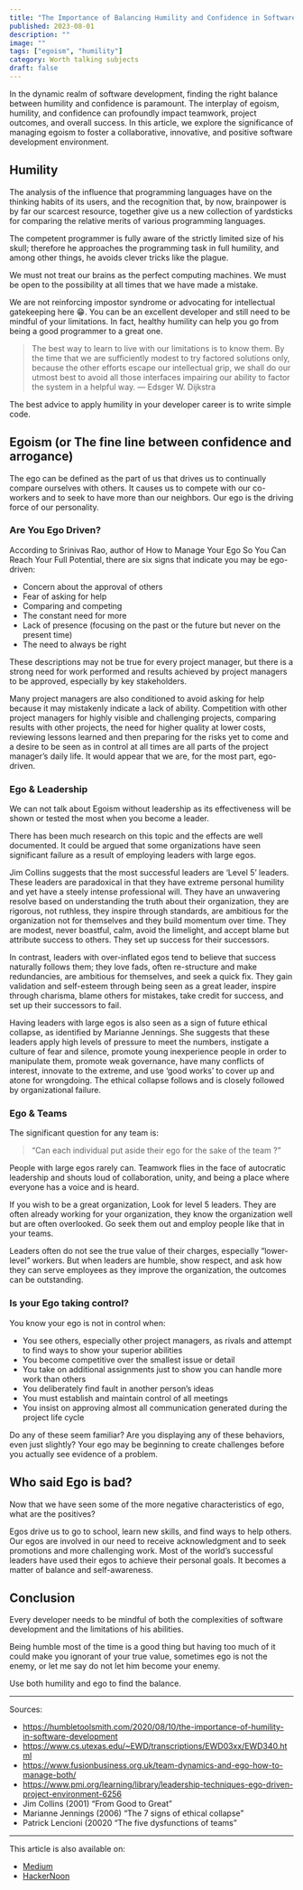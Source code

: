 ```yaml
---
title: "The Importance of Balancing Humility and Confidence in Software Development: Exploring the Role of Egoism"
published: 2023-08-01
description: ""
image: ""
tags: ["egoism", "humility"]
category: Worth talking subjects
draft: false
---
```


In the dynamic realm of software development, finding the right balance between humility and confidence is paramount. The interplay of egoism, humility, and confidence can profoundly impact teamwork, project outcomes, and overall success. In this article, we explore the significance of managing egoism to foster a collaborative, innovative, and positive software development environment.

## Humility
The analysis of the influence that programming languages have on the thinking habits of its users, and the recognition that, by now, brainpower is by far our scarcest resource, together give us a new collection of yardsticks for comparing the relative merits of various programming languages.

The competent programmer is fully aware of the strictly limited size of his skull; therefore he approaches the programming task in full humility, and among other things, he avoids clever tricks like the plague.

We must not treat our brains as the perfect computing machines. We must be open to the possibility at all times that we have made a mistake.

We are not reinforcing impostor syndrome or advocating for intellectual gatekeeping here 😁. You can be an excellent developer and still need to be mindful of your limitations. In fact, healthy humility can help you go from being a good programmer to a great one.

> The best way to learn to live with our limitations is to know them. By the time that we are sufficiently modest to try factored solutions only, because the other efforts escape our intellectual grip, we shall do our utmost best to avoid all those interfaces impairing our ability to factor the system in a helpful way. — Edsger W. Dijkstra

The best advice to apply humility in your developer career is to write simple code.

## Egoism (or The fine line between confidence and arrogance)
The ego can be defined as the part of us that drives us to continually compare ourselves with others. It causes us to compete with our co-workers and to seek to have more than our neighbors. Our ego is the driving force of our personality.

### Are You Ego Driven?
According to Srinivas Rao, author of How to Manage Your Ego So You Can Reach Your Full Potential, there are six signs that indicate you may be ego-driven:

* Concern about the approval of others
* Fear of asking for help
* Comparing and competing
* The constant need for more
* Lack of presence (focusing on the past or the future but never on the present time)
* The need to always be right

These descriptions may not be true for every project manager, but there is a strong need for work performed and results achieved by project managers to be approved, especially by key stakeholders.

Many project managers are also conditioned to avoid asking for help because it may mistakenly indicate a lack of ability. Competition with other project managers for highly visible and challenging projects, comparing results with other projects, the need for higher quality at lower costs, reviewing lessons learned and then preparing for the risks yet to come and a desire to be seen as in control at all times are all parts of the project manager’s daily life. It would appear that we are, for the most part, ego-driven.

### Ego & Leadership
We can not talk about Egoism without leadership as its effectiveness will be shown or tested the most when you become a leader.

There has been much research on this topic and the effects are well documented. It could be argued that some organizations have seen significant failure as a result of employing leaders with large egos.

Jim Collins suggests that the most successful leaders are ‘Level 5’ leaders. These leaders are paradoxical in that they have extreme personal humility and yet have a steely intense professional will. They have an unwavering resolve based on understanding the truth about their organization, they are rigorous, not ruthless, they inspire through standards, are ambitious for the organization not for themselves and they build momentum over time. They are modest, never boastful, calm, avoid the limelight, and accept blame but attribute success to others. They set up success for their successors.

In contrast, leaders with over-inflated egos tend to believe that success naturally follows them; they love fads, often re-structure and make redundancies, are ambitious for themselves, and seek a quick fix. They gain validation and self-esteem through being seen as a great leader, inspire through charisma, blame others for mistakes, take credit for success, and set up their successors to fail.

Having leaders with large egos is also seen as a sign of future ethical collapse, as identified by Marianne Jennings. She suggests that these leaders apply high levels of pressure to meet the numbers, instigate a culture of fear and silence, promote young inexperience people in order to manipulate them, promote weak governance, have many conflicts of interest, innovate to the extreme, and use ‘good works’ to cover up and atone for wrongdoing. The ethical collapse follows and is closely followed by organizational failure.

### Ego & Teams
The significant question for any team is:

> “Can each individual put aside their ego for the sake of the team ?”

People with large egos rarely can. Teamwork flies in the face of autocratic leadership and shouts loud of collaboration, unity, and being a place where everyone has a voice and is heard.

If you wish to be a great organization, Look for level 5 leaders. They are often already working for your organization, they know the organization well but are often overlooked. Go seek them out and employ people like that in your teams.

Leaders often do not see the true value of their charges, especially “lower-level” workers. But when leaders are humble, show respect, and ask how they can serve employees as they improve the organization, the outcomes can be outstanding.

### Is your Ego taking control?
You know your ego is not in control when:

* You see others, especially other project managers, as rivals and attempt to find ways to show your superior abilities
* You become competitive over the smallest issue or detail
* You take on additional assignments just to show you can handle more work than others
* You deliberately find fault in another person’s ideas
* You must establish and maintain control of all meetings
* You insist on approving almost all communication generated during the project life cycle

Do any of these seem familiar? Are you displaying any of these behaviors, even just slightly? Your ego may be beginning to create challenges before you actually see evidence of a problem.

## Who said Ego is bad?
Now that we have seen some of the more negative characteristics of ego, what are the positives?

Egos drive us to go to school, learn new skills, and find ways to help others. Our egos are involved in our need to receive acknowledgment and to seek promotions and more challenging work. Most of the world’s successful leaders have used their egos to achieve their personal goals. It becomes a matter of balance and self-awareness.

## Conclusion
Every developer needs to be mindful of both the complexities of software development and the limitations of his abilities.

Being humble most of the time is a good thing but having too much of it could make you ignorant of your true value, sometimes ego is not the enemy, or let me say do not let him become your enemy.

Use both humility and ego to find the balance.

-------------
Sources:
- https://humbletoolsmith.com/2020/08/10/the-importance-of-humility-in-software-development
- https://www.cs.utexas.edu/~EWD/transcriptions/EWD03xx/EWD340.html
- https://www.fusionbusiness.org.uk/team-dynamics-and-ego-how-to-manage-both/
- https://www.pmi.org/learning/library/leadership-techniques-ego-driven-project-environment-6256
- Jim Collins (2001) “From Good to Great”
- Marianne Jennings (2006) “The 7 signs of ethical collapse”
- Patrick Lencioni (20020 “The five dysfunctions of teams”

-----------
This article is also available on:  
* [Medium](https://ayoub3bidi.medium.com/the-importance-of-balancing-humility-and-confidence-in-software-development-exploring-the-role-of-50d738719812)
* [HackerNoon](https://hackernoon.com/put-your-ego-aside-humility-and-confidence-in-software-development)
